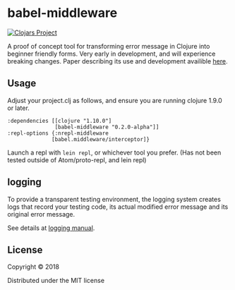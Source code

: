 # babel-middleware

[![Clojars Project](https://img.shields.io/clojars/v/babel-middleware.svg)](https://clojars.org/babel-middleware)

A proof of concept tool for transforming error message in Clojure into beginner friendly forms.
Very early in development, and will experience breaking changes.
Paper describing its use and development availible [here](https://github.com/Clojure-Intro-Course/mics2018demo/blob/master/mics2018.pdf "MICS Paper").

## Usage
Adjust your project.clj as follows, and ensure you are running clojure 1.9.0 or later.
```
:dependencies [[clojure "1.10.0"]
               [babel-middleware "0.2.0-alpha"]]
:repl-options {:nrepl-middleware
              [babel.middleware/interceptor]}
```            
Launch a repl with ```lein repl```, or whichever tool you prefer.
(Has not been tested outside of Atom/proto-repl, and lein repl)
## logging

To provide a transparent testing environment, the logging system creates logs that record your testing code, its actual modified error message and its original error message.

See details at [logging manual](/doc/logging.md).

## License

Copyright © 2018

Distributed under the MIT license

